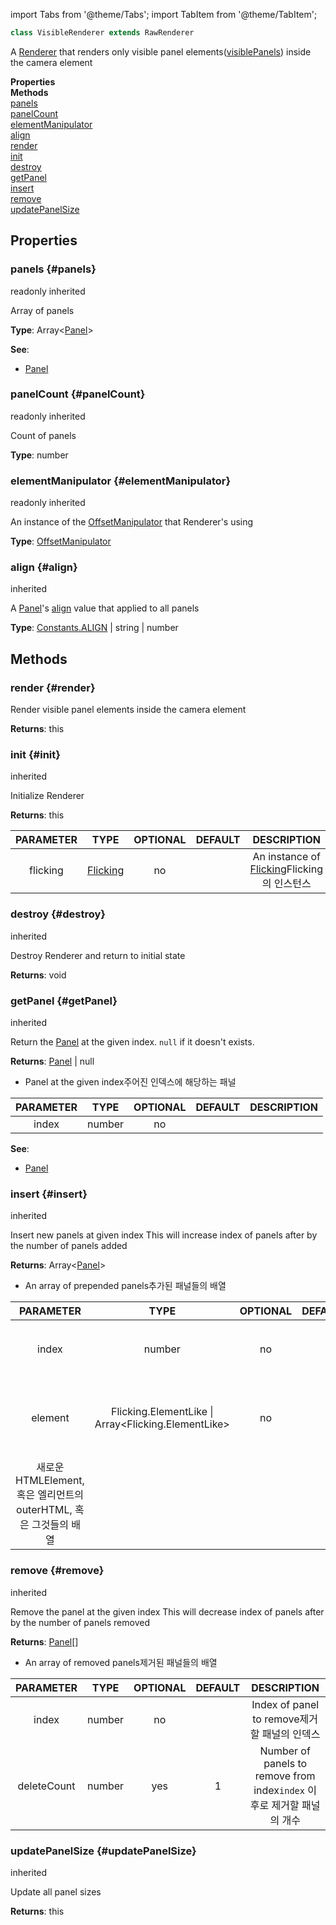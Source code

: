 import Tabs from '@theme/Tabs';
import TabItem from '@theme/TabItem';

```ts
class VisibleRenderer extends RawRenderer
```
A [Renderer](Renderer) that renders only visible panel elements([visiblePanels](Camera#visiblePanels)) inside the camera element

<div className="container">
    <div className="row mb-2"><div className="col col--6"><strong>Properties</strong></div><div className="col col--6"><strong>Methods</strong></div></div>
    <div className="row"><div className="col col--6"><a href="#panels">panels</a><br/><a href="#panelCount">panelCount</a><br/><a href="#elementManipulator">elementManipulator</a><br/><a href="#align">align</a></div><div className="col col--6"><a href="#render">render</a><br/><a href="#init">init</a><br/><a href="#destroy">destroy</a><br/><a href="#getPanel">getPanel</a><br/><a href="#insert">insert</a><br/><a href="#remove">remove</a><br/><a href="#updatePanelSize">updatePanelSize</a></div></div>
  </div>



## Properties

### panels {#panels}
<div className="bulma-tags">

<span className="bulma-tag is-info">readonly</span>
<span className="bulma-tag is-danger">inherited</span>

</div>

Array of panels

**Type**: Array&lt;[Panel](Panel)&gt;






**See**:
- [Panel](Panel)




### panelCount {#panelCount}
<div className="bulma-tags">

<span className="bulma-tag is-info">readonly</span>
<span className="bulma-tag is-danger">inherited</span>

</div>

Count of panels

**Type**: number











### elementManipulator {#elementManipulator}
<div className="bulma-tags">

<span className="bulma-tag is-info">readonly</span>
<span className="bulma-tag is-danger">inherited</span>

</div>

An instance of the [OffsetManipulator](OffsetManipulator) that Renderer's using

**Type**: [OffsetManipulator](OffsetManipulator)











### align {#align}
<div className="bulma-tags">


<span className="bulma-tag is-danger">inherited</span>

</div>

A [Panel](Panel)'s [align](Panel#align) value that applied to all panels

**Type**: [Constants.ALIGN](Constants.ALIGN) \| string \| number











## Methods

### render {#render}
<div className="bulma-tags">




</div>

Render visible panel elements inside the camera element



**Returns**: this










### init {#init}
<div className="bulma-tags">


<span className="bulma-tag is-danger">inherited</span>

</div>

Initialize Renderer



**Returns**: this


|PARAMETER|TYPE|OPTIONAL|DEFAULT|DESCRIPTION|
|:---:|:---:|:---:|:---:|:---:|
|flicking|[Flicking](Flicking)|no||An instance of [Flicking](Flicking)<ko>Flicking의 인스턴스</ko>|







### destroy {#destroy}
<div className="bulma-tags">


<span className="bulma-tag is-danger">inherited</span>

</div>

Destroy Renderer and return to initial state



**Returns**: void










### getPanel {#getPanel}
<div className="bulma-tags">


<span className="bulma-tag is-danger">inherited</span>

</div>

Return the [Panel](Panel) at the given index. `null` if it doesn't exists.



**Returns**: [Panel](Panel) \| null
- Panel at the given index<ko>주어진 인덱스에 해당하는 패널</ko>

|PARAMETER|TYPE|OPTIONAL|DEFAULT|DESCRIPTION|
|:---:|:---:|:---:|:---:|:---:|
|index|number|no|||


**See**:
- [Panel](Panel)




### insert {#insert}
<div className="bulma-tags">


<span className="bulma-tag is-danger">inherited</span>

</div>

Insert new panels at given index
This will increase index of panels after by the number of panels added



**Returns**: Array&lt;[Panel](Panel)&gt;
- An array of prepended panels<ko>추가된 패널들의 배열</ko>

|PARAMETER|TYPE|OPTIONAL|DEFAULT|DESCRIPTION|
|:---:|:---:|:---:|:---:|:---:|
|index|number|no||Index to insert new panels at<ko>새로 패널들을 추가할 인덱스</ko>|
|element|Flicking.ElementLike \| Array&lt;Flicking.ElementLike&gt;|no||A new HTMLElement, a outerHTML of element, or an array of both
<ko>새로운 HTMLElement, 혹은 엘리먼트의 outerHTML, 혹은 그것들의 배열</ko>|







### remove {#remove}
<div className="bulma-tags">


<span className="bulma-tag is-danger">inherited</span>

</div>

Remove the panel at the given index
This will decrease index of panels after by the number of panels removed



**Returns**: [Panel](Panel)[]
- An array of removed panels<ko>제거된 패널들의 배열</ko>

|PARAMETER|TYPE|OPTIONAL|DEFAULT|DESCRIPTION|
|:---:|:---:|:---:|:---:|:---:|
|index|number|no||Index of panel to remove<ko>제거할 패널의 인덱스</ko>|
|deleteCount|number|yes|1|Number of panels to remove from index<ko>`index` 이후로 제거할 패널의 개수</ko>|







### updatePanelSize {#updatePanelSize}
<div className="bulma-tags">


<span className="bulma-tag is-danger">inherited</span>

</div>

Update all panel sizes



**Returns**: this












